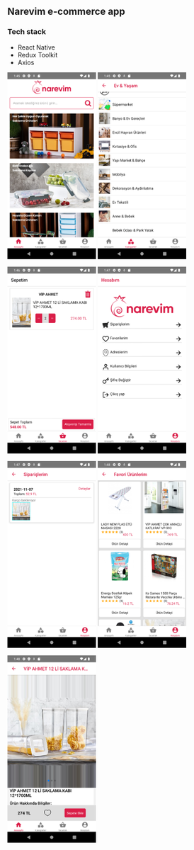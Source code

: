 ## Narevim e-commerce app

### Tech stack

- React Native
- Redux Toolkit
- Axios

<img src="./src/assets/screenshots/Screenshot_1670237149.png"  width="200" title="hover text"> <img src="./src/assets/screenshots/Screenshot_1670237165.png"  width="200" title="hover text">

<img src="./src/assets/screenshots/Screenshot_1670237202.png"  width="200" title="hover text"> <img src="./src/assets/screenshots/Screenshot_1670237278.png"  width="200" title="hover text">

<img src="./src/assets/screenshots/Screenshot_1670237283.png"  width="200" title="hover text"> <img src="./src/assets/screenshots/Screenshot_1670237299.png"  width="200" title="hover text">

<img src="./src/assets/screenshots/Screenshot_1670237317.png"  width="200" title="hover text">
